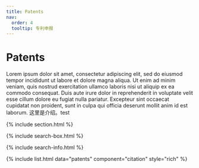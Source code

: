 ```yaml
---
title: Patents
nav:
  order: 4
  tooltip: 专利申报
---
```


# <i class="fas fa-microscope"></i>Patents

Lorem ipsum dolor sit amet, consectetur adipiscing elit, sed do eiusmod tempor incididunt ut labore et dolore magna aliqua.
Ut enim ad minim veniam, quis nostrud exercitation ullamco laboris nisi ut aliquip ex ea commodo consequat.
Duis aute irure dolor in reprehenderit in voluptate velit esse cillum dolore eu fugiat nulla pariatur.
Excepteur sint occaecat cupidatat non proident, sunt in culpa qui officia deserunt mollit anim id est laborum.
这里是介绍。test

{% include section.html %}

{% include search-box.html %}

{% include search-info.html %}

{% include list.html data="patents" component="citation" style="rich" %}
